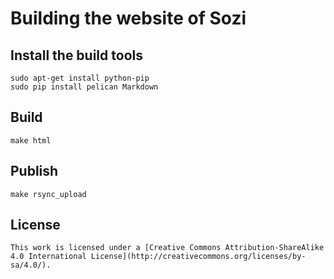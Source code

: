 Building the website of Sozi
============================

Install the build tools
-----------------------

    sudo apt-get install python-pip
    sudo pip install pelican Markdown

Build
-----

    make html

Publish
-------

    make rsync_upload

License
-------

    This work is licensed under a [Creative Commons Attribution-ShareAlike 4.0 International License](http://creativecommons.org/licenses/by-sa/4.0/).
